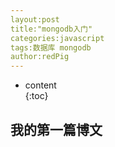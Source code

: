 ```yaml
---
layout:post
title:"mongodb入门"
categories:javascript
tags:数据库 mongodb
author:redPig
---
```


* content  
 {:toc}
 
 ## 我的第一篇博文
 